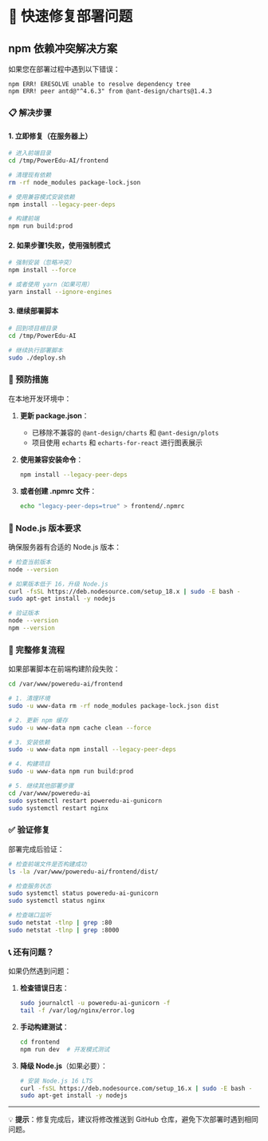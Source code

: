 # 🚨 快速修复部署问题

## npm 依赖冲突解决方案

如果您在部署过程中遇到以下错误：
```
npm ERR! ERESOLVE unable to resolve dependency tree
npm ERR! peer antd@"^4.6.3" from @ant-design/charts@1.4.3
```

### 📋 解决步骤

#### 1. 立即修复（在服务器上）

```bash
# 进入前端目录
cd /tmp/PowerEdu-AI/frontend

# 清理现有依赖
rm -rf node_modules package-lock.json

# 使用兼容模式安装依赖
npm install --legacy-peer-deps

# 构建前端
npm run build:prod
```

#### 2. 如果步骤1失败，使用强制模式

```bash
# 强制安装（忽略冲突）
npm install --force

# 或者使用 yarn（如果可用）
yarn install --ignore-engines
```

#### 3. 继续部署脚本

```bash
# 回到项目根目录
cd /tmp/PowerEdu-AI

# 继续执行部署脚本
sudo ./deploy.sh
```

### 🔧 预防措施

在本地开发环境中：

1. **更新 package.json**：
   - 已移除不兼容的 `@ant-design/charts` 和 `@ant-design/plots`
   - 项目使用 `echarts` 和 `echarts-for-react` 进行图表展示

2. **使用兼容安装命令**：
   ```bash
   npm install --legacy-peer-deps
   ```

3. **或者创建 .npmrc 文件**：
   ```bash
   echo "legacy-peer-deps=true" > frontend/.npmrc
   ```

### 📱 Node.js 版本要求

确保服务器有合适的 Node.js 版本：

```bash
# 检查当前版本
node --version

# 如果版本低于 16，升级 Node.js
curl -fsSL https://deb.nodesource.com/setup_18.x | sudo -E bash -
sudo apt-get install -y nodejs

# 验证版本
node --version
npm --version
```

### 🔄 完整修复流程

如果部署脚本在前端构建阶段失败：

```bash
cd /var/www/poweredu-ai/frontend

# 1. 清理环境
sudo -u www-data rm -rf node_modules package-lock.json dist

# 2. 更新 npm 缓存
sudo -u www-data npm cache clean --force

# 3. 安装依赖
sudo -u www-data npm install --legacy-peer-deps

# 4. 构建项目
sudo -u www-data npm run build:prod

# 5. 继续其他部署步骤
cd /var/www/poweredu-ai
sudo systemctl restart poweredu-ai-gunicorn
sudo systemctl restart nginx
```

### ✅ 验证修复

部署完成后验证：

```bash
# 检查前端文件是否构建成功
ls -la /var/www/poweredu-ai/frontend/dist/

# 检查服务状态
sudo systemctl status poweredu-ai-gunicorn
sudo systemctl status nginx

# 检查端口监听
sudo netstat -tlnp | grep :80
sudo netstat -tlnp | grep :8000
```

### 📞 还有问题？

如果仍然遇到问题：

1. **检查错误日志**：
   ```bash
   sudo journalctl -u poweredu-ai-gunicorn -f
   tail -f /var/log/nginx/error.log
   ```

2. **手动构建测试**：
   ```bash
   cd frontend
   npm run dev  # 开发模式测试
   ```

3. **降级 Node.js**（如果必要）：
   ```bash
   # 安装 Node.js 16 LTS
   curl -fsSL https://deb.nodesource.com/setup_16.x | sudo -E bash -
   sudo apt-get install -y nodejs
   ```

---

💡 **提示**：修复完成后，建议将修改推送到 GitHub 仓库，避免下次部署时遇到相同问题。

